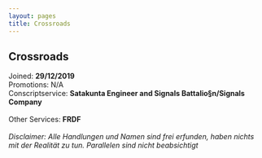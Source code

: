 ```yaml
---
layout: pages
title: Crossroads
---
```


## Crossroads

Joined: <b>29/12/2019</b><br>
Promotions: N/A<br>
Conscriptservice: <b>Satakunta Engineer and Signals Battalio§n/Signals Company</b><br>      
Other Services: <b>FRDF</b>
<br>
<br>
*Disclaimer: Alle Handlungen und Namen sind frei erfunden, haben nichts mit der Realität zu tun. Parallelen sind nicht beabsichtigt*
<br>